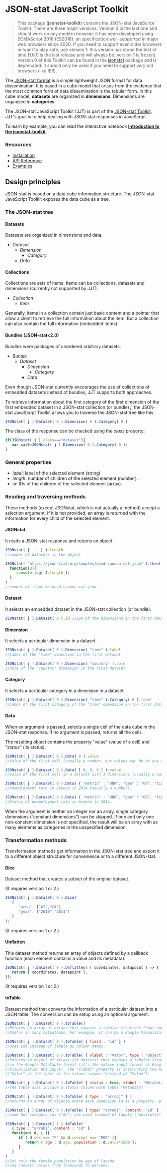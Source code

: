 # JSON-stat JavaScript Toolkit

<blockquote>
This package (<strong>jsonstat-toolkit</strong>) contains the JSON-stat JavaScript Toolkit. There are three major versions. Version 2 is the last one and should work on any modern browser: it has been developed using ECMAScript 2016 (ES2016), an specification well-supported in major web browsers since 2020. If you need to support even older browsers or want to play safe, use version 1: this version has stood the test of time (1.6.0 is the last release and will always be: version 1 is frozen). Version 0 of this Toolkit can be found in the <a href="https://www.npmjs.com/package/jsonstat">jsonstat</a> package and is deprecated: it should only be used if you need to support <em>very</em> old browsers (like IE6).
</blockquote>

The [JSON-stat format](https://json-stat.org/format/) is a simple lightweight JSON format for data dissemination. It is based in a cube model that arises from the evidence that the most common form of data dissemination is the tabular form. In this cube model, **datasets** are organized in **dimensions**. Dimensions are organized in **categories**.

The JSON-stat JavaScript Toolkit (JJT) is part of the [JSON-stat Toolkit](https://jsonstat.com). JJT's goal is to help dealing with JSON-stat responses in JavaScript.

To learn by example, you can read the interactive notebook **[Introduction to the jsonstat-toolkit](https://observablehq.com/@jsonstat/toolkit)**.

### Resources

* [Installation](https://github.com/jsonstat/toolkit/blob/master/docs/INSTALL.md)
* [API Reference](https://github.com/jsonstat/toolkit/blob/master/docs/API.md)
* [Examples](https://github.com/jsonstat/toolkit/blob/master/docs/EXAMPLES.md)

## Design principles

JSON-stat is based on a data cube information structure. The JSON-stat JavaScript Toolkit exposes the data cube as a tree.

### The JSON-stat tree

#### Datasets

Datasets are organized in dimensions and data.

 * *Dataset*
   * *Dimension*
     * *Category*
   * *Data*

#### Collections

Collections are sets of items. Items can be collections, datasets and dimensions (currently not supported by JJT).

 * *Collection*
   * *Item*

Generally, items in a collection contain just basic content and a pointer that allow a client to retrieve the full information about the item. But a collection can also contain the full information (embedded items).

#### Bundles (JSON-stat<2.0)

Bundles were packages of unordered arbitrary datasets.

* *Bundle*
   * *Dataset*
     * *Dimension*
       * *Category*
     * *Data*

Even though JSON-stat currently encourages the use of collections of embedded datasets instead of bundles, JJT supports both approaches.

To retrieve information about the first category of the first dimension of the first embedded dataset in a JSON-stat collection (or bundle) *j*, the JSON-stat JavaScript Toolkit allows you to traverse the JSON-stat tree like this:

```js
JSONstat( j ).Dataset( 0 ).Dimension( 0 ).Category( 0 )
```

The class of the response can be checked using the *class* property:

```js
if(JSONstat( j ).class==="dataset"){
   var cat0=JSONstat( j ).Dimension( 0 ).Category( 0 );   
}
```

### General properties

 * *label*: label of the selected element (string)
 * *length*: number of children of the selected element (number).
 * *id*: IDs of the children of the selected element (array).

### Reading and traversing methods

These methods (except JSONstat, which is not actually a method) accept a selection argument. If it is not provided, an array is returned with the information for every child of the selected element.

#### JSONstat

It reads a JSON-stat response and returns an object.

```js
JSONstat( { ... } ).length
//number of datasets in the object

JSONstat( "https://json-stat.org/samples/oecd-canada-col.json" ).then(
  function(J){
     console.log( J.length );
  }
)
//number of items in oecd-canada-col.json.
```

#### Dataset

It selects an embedded dataset in the JSON-stat collection (or bundle).

```js
JSONstat( j ).Dataset( 0 ).id //IDs of the dimensions in the first dataset
```

#### Dimension

It selects a particular dimension in a dataset.

```js
JSONstat( j ).Dataset( 0 ).Dimension( "time" ).label
//Label of the "time" dimension in the first dataset

JSONstat( j ).Dataset( 0 ).Dimension( "country" ).role
//Role of the "country" dimension in the first dataset
```

#### Category

It selects a particular category in a dimension in a dataset.

```js
JSONstat( j ).Dataset( 0 ).Dimension( "time" ).Category( 0 ).label
//Label of the first category of the "time" dimension in the first dataset
```

#### Data

When an argument is passed, selects a single cell of the data cube in the JSON-stat response. If no argument is passed, returns all the cells.

The resulting object contains the property "value" (value of a cell) and "status" (its status).

```js
JSONstat( j ).Dataset( 0 ).Data( 0 ).value
//Value of the first cell (usually a number, but values can be of any type).

JSONstat( j ).Dataset( 0 ).Data( [ 0, 0, 0 ] ).value
//Value of the first cell in a dataset with 3 dimensions (usually a number).

JSONstat( j ).Dataset( 0 ).Data( { "metric" : "UNR", "geo" : "GR", "time" : "2014" } ).value
//Unemployment rate in Greece in 2014 (usually a number).

JSONstat( j ).Dataset( 0 ).Data( { "metric" : "UNR", "geo" : "GR", "time" : "2014" } ).status
//Status of unemployment rate in Greece in 2014.
```

When the argument is neither an integer nor an array, single category dimensions (&ldquo;constant dimensions&rdquo;) can be skipped. If one and only one non-constant dimension is not specified, the result will be an array with as many elements as categories in the unspecified dimension.

### Transformation methods

Transformation methods get information in the JSON-stat tree and export it to a different object structure for convenience or to a different JSON-stat.

#### Dice 

Dataset method that creates a subset of the original dataset.

(It requires version 1 or 2.)

```js
JSONstat( j ).Dataset( 0 ).Dice(
   {
      "area": ["AT","CA"],
      "year": ["2010","2011"]
   }
);
```
(It requires version 1 or 2.)

#### Unflatten

This dataset method returns an array of objects defined by a callback function (each element contains a value and its metadata).

```js
JSONstat( j ).Dataset( 0 ).Unflatten( ( coordinates, datapoint ) => { 
   return { coordinates, datapoint }; 
});
```

(It requires version 1 or 2.)

#### toTable

Dataset method that converts the information of a particular dataset into a JSON table. The conversion can be setup using an optional argument.

```js
JSONstat( j ).Dataset( 0 ).toTable()
//Returns an array of arrays that exposes a tabular structure (rows and columns).
//Useful in many situations. For example, it can be a Google Visualization API input.

JSONstat( j ).Dataset( 0 ).toTable( { field : "id" } )
//Uses ids instead of labels as column names.

JSONstat( j ).Dataset( 0 ).toTable( { vlabel : "Valor", type : "object" } )
//Returns an object of arrays (of objects) that exposes a tabular structure (rows and columns)
//in the Google DataTable format (it's the native input format of Google
//Visualization API input). The "vlabel" property is instructing the method to use
//"Valor" as the label of the values column (instead of "Value").

JSONstat( j ).Dataset( 0 ).toTable( { status : true, slabel : "Metadata" } )
//The table will include a status column with label "Metadata".

JSONstat( j ).Dataset( 0 ).toTable( { type : "arrobj" } )
//Returns an array of objects where each dimension id is a property, plus a "value" property.

JSONstat( j ).Dataset( 0 ).toTable( { type: "arrobj", content: "id" } )
//same but category ids ("AU") are used instead of labels ("Australia") even for content.

JSONstat( j ).Dataset( 1 ).toTable(
   { type : "arrobj", content : "id" },
   function( d, i ){
      if ( d.sex === "F" && d.concept === "POP" ){
         return { age : d.age, population : d.value*1000 };
      }
   }
)
//Get only the female population by age of Canada
//and convert values from thousands to persons.
```
